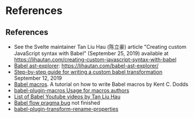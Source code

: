 # References
## References

* See the Svelte maintainer Tan Liu Hau (陈立豪) article "Creating custom JavaScript syntax with Babel" (September 25, 2019) available at https://lihautan.com/creating-custom-javascript-syntax-with-babel
* [Babel ast-explorer](https://github.com/tanhauhau/babel-ast-explorer): https://lihautan.com/babel-ast-explorer/
* [Step-by-step guide for writing a custom babel transformation](https://lihautan.com/step-by-step-guide-for-writing-a-babel-transformation) September 12, 2019
* [Babel macros](https://lihautan.com/babel-macros). A tutorial on how to write Babel macros by Kent C. Dodds
* [babel-plugin-macros Usage for macros authors](https://github.com/kentcdodds/babel-plugin-macros/blob/main/other/docs/author.md) 
* [List of Babel Youtube videos by Tan Liu Hau](https://www.youtube.com/@lihautan/search?query=babel)
* [Babel flow pragma bug](https://lihautan.com/notes/babel-flow-pragma-bug) not finished
* [babel-plugin-transform-rename-properties](https://github.com/tanhauhau/babel-plugin-transform-rename-properties)


